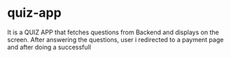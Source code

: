 # quiz-app
It is a QUIZ APP that fetches questions from Backend and displays on the screen. After answering the questions, user i redirected to a payment page and after doing a successfull 
